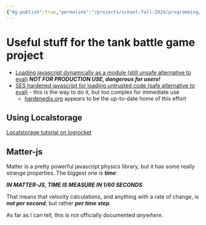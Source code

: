 ```yaml
---
{"dg-publish":true,"permalink":"/projects/school-fall-2024/programming/programming-projects/tank-battle-resources/"}
---
```



# Useful stuff for the tank battle game project

- [Loading javascript dynamically as a module (still unsafe alternative to eval)](https://2ality.com/2019/10/eval-via-import.html) ***NOT FOR PRODUCTION USE, dangerous for users!***
- [SES hardened javascript for loading untrusted code (safe alternative to eval)](https://github.com/endojs/endo/blob/master/packages/ses/docs/guide.md) - this is the way to do it, but too complex for immediate use
    - [hardenedjs.org](https://hardenedjs.org/#examples) appears to be the up-to-date home of this effort

## Using Localstorage

[Localstorage tutorial on logrocket](https://blog.logrocket.com/localstorage-javascript-complete-guide/)

## Matter-js

Matter is a pretty powerful javascript physics library, but it has some really strange properties. The biggest one is ***time***:

***IN MATTER-JS, TIME IS MEASURE IN 1/60 SECONDS***

That means that velocity calculations, and anything with a rate of change, is ***not per second***, but rather ***per time step***.

As far as I can tell, this is not officially documented *anywhere*.
